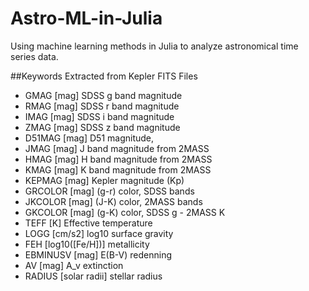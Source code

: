 Astro-ML-in-Julia
=================

Using machine learning methods in Julia to analyze astronomical time series data.

##Keywords Extracted from Kepler FITS Files

- GMAG [mag] SDSS g band magnitude
- RMAG [mag] SDSS r band magnitude
- IMAG [mag] SDSS i band magnitude
- ZMAG [mag] SDSS z band magnitude
- D51MAG [mag] D51 magnitude,
- JMAG [mag] J band magnitude from 2MASS
- HMAG [mag] H band magnitude from 2MASS
- KMAG [mag] K band magnitude from 2MASS
- KEPMAG [mag] Kepler magnitude (Kp)
- GRCOLOR [mag] \(g-r) color, SDSS bands
- JKCOLOR [mag] \(J-K) color, 2MASS bands
- GKCOLOR [mag] \(g-K) color, SDSS g - 2MASS K
- TEFF [K] Effective temperature
- LOGG [cm/s2] log10 surface gravity
- FEH [log10([Fe/H])] metallicity
- EBMINUSV [mag] E(B-V) redenning
- AV [mag] A\_v extinction
- RADIUS [solar radii] stellar radius
